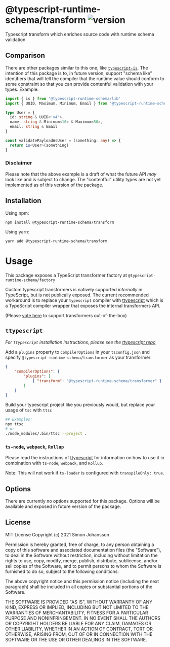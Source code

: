 # @typescript-runtime-schema/transform ![version](https://badgen.net/badge/version/0.1.0/blue)
Typescript transform which enriches source code with runtime schema validation

## Comparison
There are other packages similar to this one, like [`typescript-is`](https://github.com/woutervh-/typescript-is). The intention of this package is to, in future version, support "schema like" identifiers that will tell the compiler that the runtime value should conform to some constraint so that you can provide contentful validation with your types. Example:
```ts
import { is } from '@typescript-runtime-schema/lib'
import { UUID, Maximum, Minimum, Email } from '@typescript-runtime-schema/lib/contentful'

type User = {
  id: string & UUID<'v4'>,
  name: string & Minimum<10> & Maximum<50>,
  email: string & Email
}

const validatePayloadAsUser = (something: any) => {
  return is<User>(something)
}
```

### Disclaimer
Please note that the above example is a draft of what the future API _may_ look like and is subject to change. The "contentful" utility types are not yet implemented as of this version of the package.
## Installation
Using npm:
```
npm install @typescript-runtime-schema/transform
```
Using yarn:
```
yarn add @typescript-runtime-schema/transform
```
# Usage

This package exposes a TypeScript transformer factory at `@typescript-runtime-schema/factory`

Custom typescript transformers is natively supported _internally_ in TypeScript, but is not publically exposed. The current recommended workaround is to replace your `typescript` compiler with [ttypescript](https://github.com/cevek/ttypescript) which is a TypeScript compiler wrapper that exposes the internal transformers API.

(Please [vote here](https://github.com/Microsoft/TypeScript/issues/14419) to support transformers out-of-the-box)

## `ttypescript`
_For `ttypescript` installation instructions, please see the [ttypescript repo](https://github.com/cevek/ttypescript)_

Add a `plugins` property to `compilerOptions` in your `tsconfig.json` and specify `@typescript-runtime-schema/transformer` as your transformer:

```json
{
    "compilerOptions": {
        "plugins": [
            { "transform": "@typescript-runtime-schema/transformer" }
        ]
    }
}
```

Build your typescript project like you previously would, but replace your usage of `tsc` with `ttsc`

```bash
## Examples:
npx ttsc
# or
./node_modules/.bin/ttsc --project .
```

### `ts-node`, `webpack`, `Rollup`
Please read the instructions of [ttypescript](https://github.com/cevek/ttypescript/blob/master/README.md) for information on how to use it in combination with `ts-node`, `webpack`, and `Rollup`.

Note: This will not work if `ts-loader` is configured with `transpileOnly: true`.

## Options

There are currently no options supported for this package. Options will be available and exposed in future version of the package.
## License
MIT License Copyright (c) 2021 Simon Johansson

Permission is hereby granted, free of charge, to any person obtaining a copy of this software and associated documentation files (the "Software"), to deal in the Software without restriction, including without limitation the rights to use, copy, modify, merge, publish, distribute, sublicense, and/or sell copies of the Software, and to permit persons to whom the Software is furnished to do so, subject to the following conditions:

The above copyright notice and this permission notice (including the next paragraph) shall be included in all copies or substantial portions of the Software.

THE SOFTWARE IS PROVIDED "AS IS", WITHOUT WARRANTY OF ANY KIND, EXPRESS OR IMPLIED, INCLUDING BUT NOT LIMITED TO THE WARRANTIES OF MERCHANTABILITY, FITNESS FOR A PARTICULAR PURPOSE AND NONINFRINGEMENT. IN NO EVENT SHALL THE AUTHORS OR COPYRIGHT HOLDERS BE LIABLE FOR ANY CLAIM, DAMAGES OR OTHER LIABILITY, WHETHER IN AN ACTION OF CONTRACT, TORT OR OTHERWISE, ARISING FROM, OUT OF OR IN CONNECTION WITH THE SOFTWARE OR THE USE OR OTHER DEALINGS IN THE SOFTWARE.